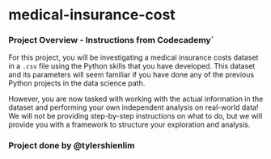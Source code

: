 # medical-insurance-cost
 
### Project Overview - Instructions from Codecademy`

For this project, you will be investigating a medical insurance costs dataset in a `.csv` file using the Python skills that you have developed. This dataset and its parameters will seem familiar if you have done any of the previous Python projects in the data science path.

However, you are now tasked with working with the actual information in the dataset and performing your own independent analysis on real-world data! We will not be providing step-by-step instructions on what to do, but we will provide you with a framework to structure your exploration and analysis.

### Project done by @tylershienlim
